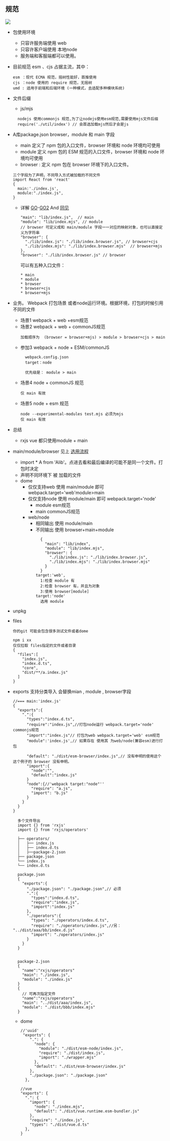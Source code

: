 规范
-----------
![](./16553553869965.png)

  * 包使用环境
    * 只容许服务端使用 web 
    * 只容许客户端使用 本地node
    * 服务端和客服端都可以使用。
  
  * 目前规范 esm 、cjs 占据主流，其中：
    ```
    esm ：现代 ECMA 规范，摇树性能好，首推使用
    cjs ：node 使用的 require 规范，无摇树
    umd : 适用于前端和后端环境 (一种模式，去适配多种模块系统)
    ```

  * 文件后缀
    * js/mjs
    ```
      nodejs 使用commonjs 规范,为了让nodejs使用esm规范,需要使用mjs文件后缀
      require('./util/index') // 会首选加载mjs然后才会是js 
    ```
    
      
  * A库package.json browser，module 和 main 字段
    * main  定义了 npm 包的入口文件，browser 环境和 node 环境均可使用
    * module 定义 npm 包的 ESM 规范的入口文件，browser 环境和 node 环境均可使用
    * browser : 定义 npm 包在 browser 环境下的入口文件。
    ```
    三个字段为了声明，不同导入方式被加载的不同文件
    import React from 'react'
    {
      main:'./index.js',
      module:"./index.js",
    }
    ```
    * 详解 [GO](https://github.com/SunshowerC/blog/issues/8)-[GO2](https://github.com/tianyn1990/blog/issues/1) And [同见](https://webpack.docschina.org/configuration/resolve/#resolvemainfields)
      ```
      "main": "lib/index.js",  // main 
      "module": "lib/index.mjs", // module
      // browser 可定义成和 main/module 字段一一对应的映射对象，也可以直接定义为字符串
      "browser": {
        "./lib/index.js": "./lib/index.browser.js", // browser+cjs
        "./lib/index.mjs": "./lib/index.browser.mjs"  // browser+mjs
      },
      "browser": "./lib/index.browser.js" // browser
      ```
      可以有五种入口文件：
      ```
      * main
      * module
      * browser
      * browser+cjs
      * browser+mjs
      ```
  * 业务。 Webpack 打包场景 或者node运行环境。根据环境，打包的时候引用不同的文件

    * 场景1 webpack + web +esm规范
    * 场景2 webpack + web + commonJS规范
      ```
      加载顺序为  (browser = browser+mjs) > module > browser+cjs > main
      ```
    * 参加3 webpack + node + ESM/commonJS
      ```
        webpack.config.json
        target：node

        优先级是： module > main
      ```
    * 场景4 node + commonJS 规范
      ```
      仅 main 有效
      ```
    * 场景5 node + esm 规范
      ```
      node --experimental-modules test.mjs 必须为mjs
      仅 main 有效
      ```
  * 总结
    * rxjs vue 都只使用module + main


* main/module/browser 见上 [选用流程](./50725620-02d88e00-113b-11e9-8065-12fd12c6360a.png)
  * import * A from 'Alib'。点进去看和最后编译的可能不是同一个文件。打包时决定
  * 声明不同环境下 被 加载的文件
  * dome 
    * 仅仅支持web 使用 main/module 即可 webpack.target='web'module>main
    * 仅仅支持node 使用 module/main 即可 webpack.target='node'
      * module esm规范
      * main commonJS规范
    * web/node 
      * 相同输出 使用 module/main
      * 不同输出 使用 browser+main+module 
        ```
          {
            "main": "lib/index",
            "module": "lib/index.mjs",
            "browser": {
              "./lib/index.js": "./lib/index.browser.js",
              "./lib/index.mjs": "./lib/index.browser.mjs"
            }
          }
        target:'web',
          1:检查 module 有
          2:检查 browser 有，并且为对象
          3:使用 browser[module]
        target:'node'
          选用 module
        ```
* unpkg 
* files
  ```
  你的git 可能会包含很多测试文件或者dome

  npm i xx  
  仅仅拉取 files指定的文件或者目录
  {
    "files":[
      "index.js",
      "index.d.ts",
      "core",
      "dist/**/a.index.js"
    ]
  }
  ```
* exports 支持分类导入 会替换mian , module , browser字段

  ```
  //=== main:'index.js'
  {
    "exports":{
      ".":{
        "types":"index.d.ts",
        "require":"index.js",//打包node运行 webpack.target='node' commonjs规范
        "import":"index.js"// 打包为web webpack.target='web' esm规范
        "module":'index.js',// 如果存在 使用其 为web/node(兼容esm)进行打包
 
        "default": "./dist/esm-browser/index.js",// 没有申明的使用这个 这个例子的 browser 没有申明。
        "import":{
          "node":"",
          "default":"index.js"
        }
        "node":{//'webpack target:"node"''
          "require": "a.js",
          "import": "b.js"
        }
      }  
    }
  }
  ```
  ```
    多个文件导出
    import {} from 'rxjs'
    import {} from 'rxjs/operators'

    ├── operators/
    │   ├── index.js
    │   ├── index.d.ts
    │   ├──package-2.json
    ├── package.json
    └── index.js
    └── index.d.ts

    package.json
    {
      "exports":{
        "./package.json": "./package.json",// 必须
        ".":{
          "types":"index.d.ts",
          "require":"index.js",
          "import":"index.js"
        },
        "./operators":{
          "types": "./operators/index.d.ts", 
          "require": "./operators/index.js",//另： "../dist/aaa/bb/index.d.js"
          "import": "./operators/index.js"
        }
      }
    }


    package-2.json
    {
      "name":"rxjs/operators"
      "main": "./index.js",
      "module": "./index.js"
    }
    {
      // 可再次指定文件
      "name":"rxjs/operators"
      "main": "../dist/aaa/index.js",
      "module": "./dist/bbb/index.mjs"
    }
  ```
  * dome 
    ```
    //'uuid' 
     "exports": {
        ".": {
          "node": {
            "module": "./dist/esm-node/index.js",
            "require": "./dist/index.js",
            "import": "./wrapper.mjs"
          },
          "default": "./dist/esm-browser/index.js"
        },
        "./package.json": "./package.json"
      },
    ```
    ```
    //vue
    "exports": {
      ".": {
        "import": {
          "node": "./index.mjs",
          "default": "./dist/vue.runtime.esm-bundler.js"
        },
        "require": "./index.js",
        "types": "./dist/vue.d.ts"
      },
    }
    ```